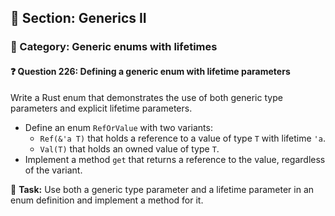 ## 📘 Section: Generics II  
### 🔹 Category: Generic enums with lifetimes  
#### ❓ Question 226: Defining a generic enum with lifetime parameters

Write a Rust enum that demonstrates the use of both generic type parameters and explicit lifetime parameters.

- Define an enum `RefOrValue` with two variants:
  - `Ref(&'a T)` that holds a reference to a value of type `T` with lifetime `'a`.
  - `Val(T)` that holds an owned value of type `T`.
- Implement a method `get` that returns a reference to the value, regardless of the variant.

🔧 **Task:** Use both a generic type parameter and a lifetime parameter in an enum definition and implement a method for it.
